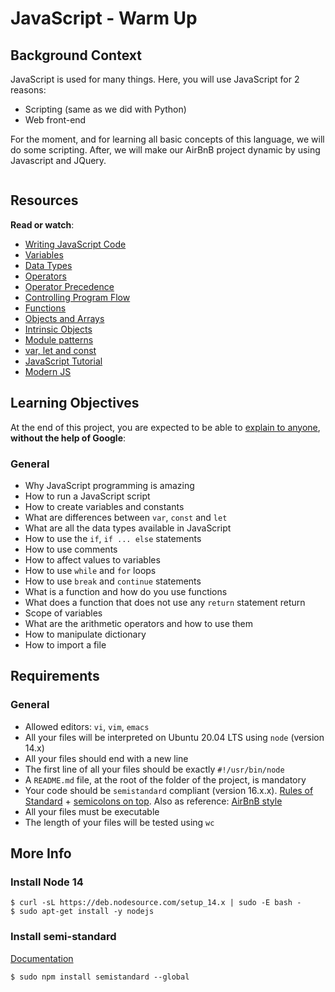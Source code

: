 # JavaScript - Warm Up
<div class="well clean" id="project-description">
  <h2>Background Context</h2>

<p>JavaScript is used for many things. Here, you will use JavaScript for 2 reasons:</p>

<ul>
<li>Scripting (same as we did with Python)</li>
<li>Web front-end</li>
</ul>

<p>For the moment, and for learning all basic concepts of this language, we will do some scripting.
After, we will make our AirBnB project dynamic by using Javascript and JQuery.</p>

<p><img src="https://s3.amazonaws.com/intranet-projects-files/holbertonschool-higher-level_programming+/303/Javascript-535.png.jpeg" alt="" style=""></p>

<h2>Resources</h2>

<p><strong>Read or watch</strong>:</p>

<ul>
<li><a href="https://developer.mozilla.org/en-US/docs/Learn/Getting_started_with_the_web/JavaScript_basics" title="Writing JavaScript Code" target="_blank">Writing JavaScript Code</a> </li>
<li><a href="https://developer.mozilla.org/en-US/docs/Learn/JavaScript/First_steps/Variables" title="Variables" target="_blank">Variables</a> </li>
<li><a href="https://developer.mozilla.org/en-US/docs/Web/JavaScript/Data_structures" title="Data Types" target="_blank">Data Types</a> </li>
<li><a href="https://developer.mozilla.org/en-US/docs/Learn/Getting_started_with_the_web/JavaScript_basics" title="Operators" target="_blank">Operators</a> </li>
<li><a href="https://developer.mozilla.org/en-US/docs/Web/JavaScript/Reference/Operators/Operator_Precedence" title="Operator Precedence" target="_blank">Operator Precedence</a> </li>
<li><a href="https://developer.mozilla.org/en-US/docs/Web/JavaScript/Guide/Control_flow_and_error_handling" title="Controlling Program Flow" target="_blank">Controlling Program Flow</a> </li>
<li><a href="https://developer.mozilla.org/en-US/docs/Learn/JavaScript/Building_blocks/Functions" title="Functions" target="_blank">Functions</a> </li>
<li><a href="https://developer.mozilla.org/en-US/docs/Learn/JavaScript/Objects" title="Objects and Arrays" target="_blank">Objects and Arrays</a> </li>
<li><a href="https://developer.mozilla.org/en-US/docs/Learn/JavaScript/Objects" title="Intrinsic Objects" target="_blank">Intrinsic Objects</a> </li>
<li><a href="http://darrenderidder.github.io/talks/ModulePatterns/#/" title="Module patterns" target="_blank">Module patterns</a> </li>
<li><a href="https://www.youtube.com/watch?v=sjyJBL5fkp8" title="var, let and const" target="_blank">var, let and const</a> </li>
<li><a href="https://www.youtube.com/watch?v=vZBCTc9zHtI" title="JavaScript Tutorial" target="_blank">JavaScript Tutorial</a> </li>
<li><a href="https://github.com/mbeaudru/modern-js-cheatsheet" title="Modern JS" target="_blank">Modern JS</a> </li>
</ul>

<h2>Learning Objectives</h2>

<p>At the end of this project, you are expected to be able to <a href="https://fs.blog/feynman-learning-technique/" title="explain to anyone" target="_blank">explain to anyone</a>, <strong>without the help of Google</strong>:</p>

<h3>General</h3>

<ul>
<li>Why JavaScript programming is amazing</li>
<li>How to run a JavaScript script</li>
<li>How to create variables and constants</li>
<li>What are differences between <code>var</code>, <code>const</code> and <code>let</code></li>
<li>What are all the data types available in JavaScript</li>
<li>How to use the <code>if</code>, <code>if ... else</code> statements</li>
<li>How to use comments</li>
<li>How to affect values to variables</li>
<li>How to use <code>while</code> and <code>for</code> loops</li>
<li>How to use <code>break</code> and <code>continue</code> statements</li>
<li>What is a function and how do you use functions</li>
<li>What does a function that does not use any <code>return</code> statement return</li>
<li>Scope of variables</li>
<li>What are the arithmetic operators and how to use them</li>
<li>How to manipulate dictionary</li>
<li>How to import a file</li>
</ul>

<h2>Requirements</h2>

<h3>General</h3>

<ul>
<li>Allowed editors: <code>vi</code>, <code>vim</code>, <code>emacs</code></li>
<li>All your files will be interpreted on Ubuntu 20.04 LTS using <code>node</code> (version 14.x)</li>
<li>All your files should end with a new line</li>
<li>The first line of all your files should be exactly <code>#!/usr/bin/node</code></li>
<li>A <code>README.md</code> file, at the root of the folder of the project, is mandatory</li>
<li>Your code should be <code>semistandard</code> compliant (version 16.x.x). <a href="https://standardjs.com/rules.html" title="Rules of Standard" target="_blank">Rules of Standard</a> + <a href="https://github.com/standard/semistandard" title="semicolons on top" target="_blank">semicolons on top</a>. Also as reference: <a href="https://github.com/airbnb/javascript" title="AirBnB style" target="_blank">AirBnB style</a></li>
<li>All your files must be executable</li>
<li>The length of your files will be tested using <code>wc</code></li>
</ul>

<h2>More Info</h2>

<h3>Install Node 14</h3>

<pre><code>$ curl -sL https://deb.nodesource.com/setup_14.x | sudo -E bash -
$ sudo apt-get install -y nodejs
</code></pre>

<h3>Install semi-standard</h3>

<p><a href="https://github.com/standard/semistandard" title="Documentation" target="_blank">Documentation</a></p>

<pre><code>$ sudo npm install semistandard --global
</code></pre>

</div>
